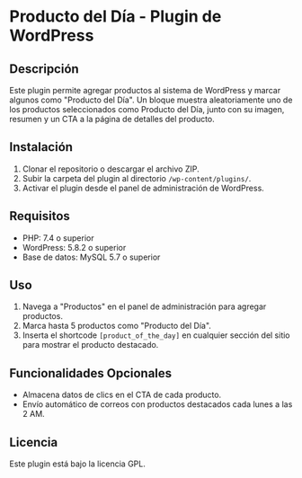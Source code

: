 # Producto del Día - Plugin de WordPress

## Descripción
Este plugin permite agregar productos al sistema de WordPress y marcar algunos como "Producto del Día". Un bloque muestra aleatoriamente uno de los productos seleccionados como Producto del Día, junto con su imagen, resumen y un CTA a la página de detalles del producto.

## Instalación
1. Clonar el repositorio o descargar el archivo ZIP.
2. Subir la carpeta del plugin al directorio `/wp-content/plugins/`.
3. Activar el plugin desde el panel de administración de WordPress.

## Requisitos
- PHP: 7.4 o superior
- WordPress: 5.8.2 o superior
- Base de datos: MySQL 5.7 o superior

## Uso
1. Navega a "Productos" en el panel de administración para agregar productos.
2. Marca hasta 5 productos como "Producto del Día".
3. Inserta el shortcode `[product_of_the_day]` en cualquier sección del sitio para mostrar el producto destacado.

## Funcionalidades Opcionales
- Almacena datos de clics en el CTA de cada producto.
- Envío automático de correos con productos destacados cada lunes a las 2 AM.

## Licencia
Este plugin está bajo la licencia GPL.
